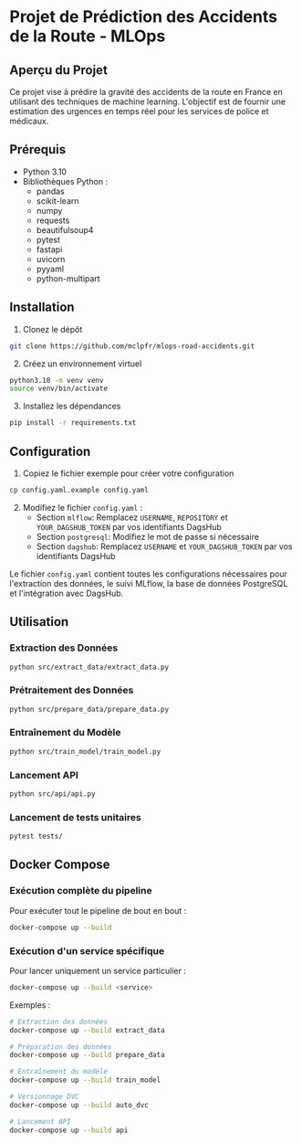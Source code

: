 # Projet de Prédiction des Accidents de la Route - MLOps

## Aperçu du Projet
Ce projet vise à prédire la gravité des accidents de la route en France en utilisant des techniques de machine learning. L'objectif est de fournir une estimation des urgences en temps réel pour les services de police et médicaux.

## Prérequis
- Python 3.10
- Bibliothèques Python : 
  - pandas
  - scikit-learn
  - numpy
  - requests
  - beautifulsoup4
  - pytest
  - fastapi
  - uvicorn
  - pyyaml
  - python-multipart

## Installation
1. Clonez le dépôt
```bash
git clone https://github.com/mclpfr/mlops-road-accidents.git
```
2. Créez un environnement virtuel
```bash
python3.10 -m venv venv
source venv/bin/activate
```
3. Installez les dépendances
```bash
pip install -r requirements.txt
```

## Configuration

1. Copiez le fichier exemple pour créer votre configuration
```bash
cp config.yaml.example config.yaml
```

2. Modifiez le fichier `config.yaml` :
   - Section `mlflow`: Remplacez `USERNAME`, `REPOSITORY` et `YOUR_DAGSHUB_TOKEN` par vos identifiants DagsHub
   - Section `postgresql`: Modifiez le mot de passe si nécessaire
   - Section `dagshub`: Remplacez `USERNAME` et `YOUR_DAGSHUB_TOKEN` par vos identifiants DagsHub

Le fichier `config.yaml` contient toutes les configurations nécessaires pour l'extraction des données, le suivi MLflow, la base de données PostgreSQL et l'intégration avec DagsHub.

## Utilisation
### Extraction des Données
```bash
python src/extract_data/extract_data.py
```

### Prétraitement des Données
```bash
python src/prepare_data/prepare_data.py
```

### Entraînement du Modèle
```bash
python src/train_model/train_model.py
```

### Lancement API
```bash
python src/api/api.py
```

### Lancement de tests unitaires
```bash
pytest tests/
```

## Docker Compose

### Exécution complète du pipeline

Pour exécuter tout le pipeline de bout en bout :

```bash
docker-compose up --build
```

### Exécution d'un service spécifique

Pour lancer uniquement un service particulier :

```bash
docker-compose up --build <service>
```

Exemples :
```bash
# Extraction des données
docker-compose up --build extract_data

# Préparation des données
docker-compose up --build prepare_data

# Entraînement du modèle
docker-compose up --build train_model

# Versionnage DVC
docker-compose up --build auto_dvc

# Lancement API
docker-compose up --build api
```
